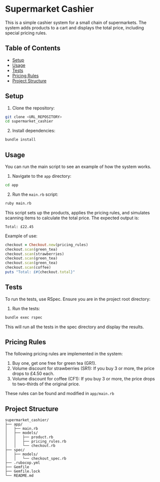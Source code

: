 # Supermarket Cashier

This is a simple cashier system for a small chain of supermarkets. The system adds products to a cart and displays the total price, including special pricing rules.

## Table of Contents

- [Setup](#setup)
- [Usage](#usage)
- [Tests](#tests)
- [Pricing Rules](#pricing-rules)
- [Project Structure](#project-structure)

## Setup

1. Clone the repository:
  ```sh
  git clone <URL_REPOSITORY>
  cd supermarket_cashier
  ```
2. Install dependencies:
  ```sh
  bundle install
  ```
## Usage

You can run the main script to see an example of how the system works.

1. Navigate to the `app` directory:
  ```sh
  cd app
  ```
2. Run the `main.rb` script:
  ```sh
  ruby main.rb
  ```
  This script sets up the products, applies the pricing rules, and simulates scanning items to calculate the total price. The expected output is:

  ```
  Total: £22.45
  ```
  
  Example of use:
  ```ruby
  checkout = Checkout.new(pricing_rules)
  checkout.scan(green_tea)
  checkout.scan(strawberries)
  checkout.scan(green_tea)
  checkout.scan(green_tea)
  checkout.scan(coffee)
  puts "Total: £#{checkout.total}"
  ```

## Tests

To run the tests, use RSpec. Ensure you are in the project root directory:

1. Run the tests:
  ```sh
  bundle exec rspec
  ```
  This will run all the tests in the spec directory and display the results.

## Pricing Rules

The following pricing rules are implemented in the system:

1. Buy one, get one free for green tea (GR1).
2. Volume discount for strawberries (SR1): If you buy 3 or more, the price drops to £4.50 each.
3. Volume discount for coffee (CF1): If you buy 3 or more, the price drops to two-thirds of the original price.

These rules can be found and modified in `app/main.rb`

## Project Structure

  ```
  supermarket_cashier/
  ├── app/
  │   ├── main.rb
  │   ├── models/
  │   │   ├── product.rb
  │   │   ├── pricing_rules.rb
  │   │   └── checkout.rb
  ├── spec/
  │   ├── models/
  │   │   └── checkout_spec.rb
  ├── .rubocop.yml
  ├── Gemfile
  ├── Gemfile.lock
  └── README.md
  ```

